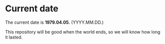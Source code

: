 # Current date

The current date is **1979.04.05.** (YYYY.MM.DD.)

This repository will be good when the world ends, so we will know how long it lasted.